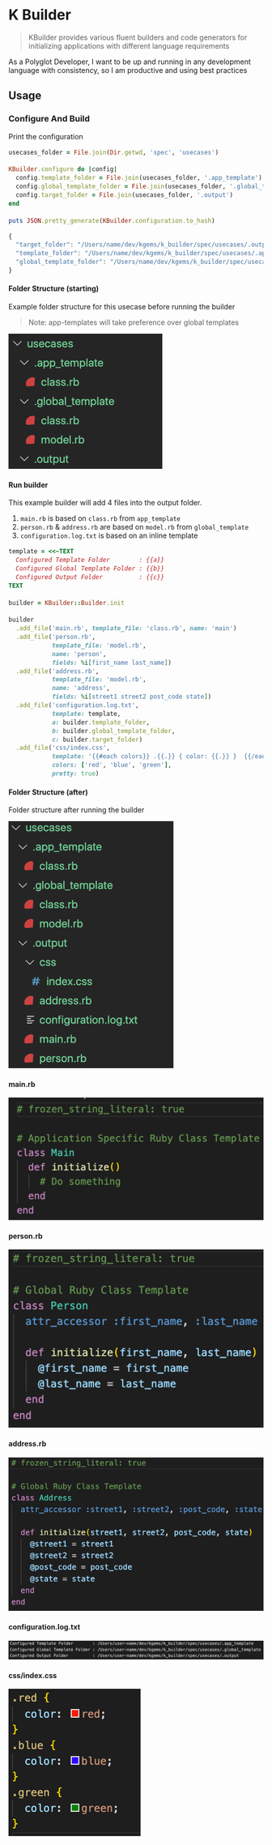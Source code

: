 # K Builder

> KBuilder provides various fluent builders and code generators for initializing applications with different language requirements

As a Polyglot Developer, I want to be up and running in any development language with consistency, so I am productive and using best practices

## Usage

### Configure And Build

Print the configuration

```ruby
usecases_folder = File.join(Dir.getwd, 'spec', 'usecases')

KBuilder.configure do |config|
  config.template_folder = File.join(usecases_folder, '.app_template')
  config.global_template_folder = File.join(usecases_folder, '.global_template')
  config.target_folder = File.join(usecases_folder, '.output')
end

puts JSON.pretty_generate(KBuilder.configuration.to_hash)
```

```javascript
{
  "target_folder": "/Users/name/dev/kgems/k_builder/spec/usecases/.output",
  "template_folder": "/Users/name/dev/kgems/k_builder/spec/usecases/.app_template",
  "global_template_folder": "/Users/name/dev/kgems/k_builder/spec/usecases/.global_template"
}
```

#### Folder Structure (starting)

Example folder structure for this usecase before running the builder

> Note: app-templates will take preference over global templates

![](usage/_usage_folder_before.png)

#### Run builder

This example builder will add 4 files into the output folder.

1. `main.rb` is based on `class.rb` from `app_template`
2. `person.rb` & `address.rb` are based on `model.rb` from `global_template`
3. `configuration.log.txt` is based on an inline template

```ruby
template = <<~TEXT
  Configured Template Folder        : {{a}}
  Configured Global Template Folder : {{b}}
  Configured Output Folder          : {{c}}
TEXT

builder = KBuilder::Builder.init

builder
  .add_file('main.rb', template_file: 'class.rb', name: 'main')
  .add_file('person.rb',
            template_file: 'model.rb',
            name: 'person',
            fields: %i[first_name last_name])
  .add_file('address.rb',
            template_file: 'model.rb',
            name: 'address',
            fields: %i[street1 street2 post_code state])
  .add_file('configuration.log.txt',
            template: template,
            a: builder.template_folder,
            b: builder.global_template_folder,
            c: builder.target_folder)
  .add_file('css/index.css',
            template: '{{#each colors}} .{{.}} { color: {{.}} }  {{/each}}',
            colors: ['red', 'blue', 'green'],
            pretty: true)

```

#### Folder Structure (after)

Folder structure after running the builder

![](usage/_usage_folder_after.png)

#### main.rb

![main.rb](usage/_out1.png)

#### person.rb

![](usage/_out2.png)

#### address.rb

![person.rb](usage/_out3.png)

#### configuration.log.txt

![configuration.log.txt](usage/_out4.png)

#### css/index.css

![css/index.css](usage/_out5.png)
